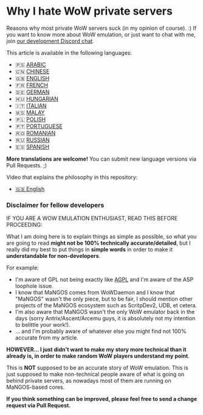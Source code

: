 # Why I hate WoW private servers

Reasons why most private WoW servers suck (in my opinion of course). :)
If you want to know more about WoW emulation, or just want to chat with me, join [our development Discord chat](https://discord.com/invite/gkt4y2x).

This article is available in the following languages:

- 🇵🇸 [ARABIC](https://github.com/FrancescoBorzi/why-I-hate-wow-private-servers/blob/master/ARABIC.md)
- 🇨🇳 [CHINESE](https://github.com/FrancescoBorzi/why-I-hate-wow-private-servers/blob/master/CHINESE.md)
- 🇬🇧 [ENGLISH](https://github.com/FrancescoBorzi/why-I-hate-wow-private-servers/blob/master/ENGLISH.md)
- 🇫🇷 [FRENCH](https://github.com/FrancescoBorzi/why-I-hate-wow-private-servers/blob/master/FRENCH.md)
- 🇩🇪 [GERMAN](https://github.com/FrancescoBorzi/why-I-hate-wow-private-servers/blob/master/GERMAN.md)
- 🇭🇺 [HUNGARIAN](https://github.com/FrancescoBorzi/why-I-hate-wow-private-servers/blob/master/HUNGARIAN.md)
- 🇮🇹 [ITALIAN](https://github.com/FrancescoBorzi/why-I-hate-wow-private-servers/blob/master/ITALIAN.md)
- 🇲🇸 [MALAY](https://github.com/FrancescoBorzi/why-I-hate-wow-private-servers/blob/master/MALAY.md)
- 🇵🇱 [POLISH](https://github.com/FrancescoBorzi/why-I-hate-wow-private-servers/blob/master/POLISH.md)
- 🇵🇹 [PORTUGUESE](https://github.com/FrancescoBorzi/why-I-hate-wow-private-servers/blob/master/PORTUGUESE.md)
- 🇷🇴 [ROMANIAN](https://github.com/FrancescoBorzi/why-I-hate-wow-private-servers/blob/master/ROMANIAN.md)
- 🇷🇺 [RUSSIAN](https://github.com/FrancescoBorzi/why-I-hate-wow-private-servers/blob/master/RUSSIAN.md)
- 🇪🇸 [SPANISH](https://github.com/FrancescoBorzi/why-I-hate-wow-private-servers/blob/master/SPANISH.md)

**More translations are welcome!** You can submit new language versions via Pull Requests. ;)

Video that explains the philosophy in this repository:

- [🇬🇧 English](https://www.youtube.com/watch?v=YIiGOgNdGts)

### Disclaimer for fellow developers

IF YOU ARE A WOW EMULATION ENTHUSIAST, READ THIS BEFORE PROCEEDING:

What I am doing here is to explain things as simple as possible, so what you are going to read **might not be 100% technically accurate/detailed**, but I really did my best to put things in **simple words** in order to make it **understandable for non-developers**.

For example:

- I'm aware of GPL not being exactly like [AGPL](https://en.wikipedia.org/wiki/Affero_General_Public_License) and I'm aware of the ASP loophole issue.
- I know that MaNGOS comes from WoWDaemon and I know that "MaNGOS" wasn't the only piece, but to be fair, I should mention other projects of the MaNGOS ecosystem such as ScritpDev2, UDB, et cetera.
- I'm also aware that MaNGOS wasn't the only WoW emulator back in the days (sorry Antrix/Ascent/Arcemu guys, it is absolutely not my intention to belittle your work!).
- ... and I'm probably aware of whatever else you might find not 100% accurate from my article.

**HOWEVER... I just didn't want to make my story more technical than it already is, in order to make random WoW players understand my point**.

This is **NOT** supposed to be an accurate story of WoW emulation. This is just supposed to make non-technical people aware of what is going on behind private servers, as nowadays most of them are running on MaNGOS-based cores.

**If you think something can be improved, please feel free to send a change request via Pull Request.**

